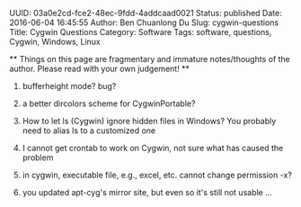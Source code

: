 UUID: 03a0e2cd-fce2-48ec-9fdd-4addcaad0021
Status: published
Date: 2016-06-04 16:45:55
Author: Ben Chuanlong Du
Slug: cygwin-questions
Title: Cygwin Questions
Category: Software
Tags: software, questions, Cygwin, Windows, Linux 

**
Things on this page are
fragmentary and immature notes/thoughts of the author.
Please read with your own judgement!
**


1. bufferheight mode? bug?

2. a better dircolors scheme for CygwinPortable?

5. How to let ls (Cygwin) ignore hidden files in Windows?
You probably need to alias ls to a customized one

4. I cannot get crontab to work on Cygwin, not sure what has caused the problem

1. in cygwin, executable file, e.g., excel, etc. cannot change permission -x?

2. you updated apt-cyg's mirror site, but even so it's still not usable ...
